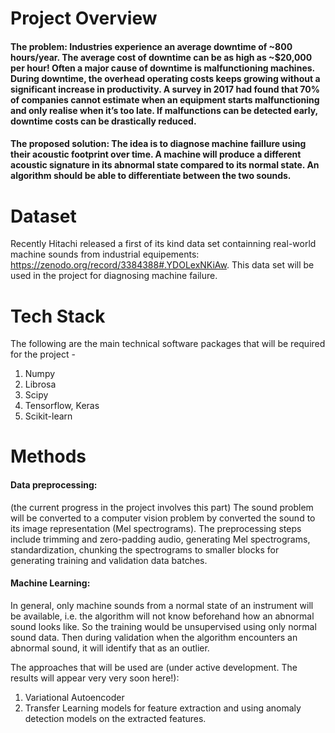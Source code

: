 # Project Overview
#### The problem: Industries experience an average downtime of ~800 hours/year. The average cost of downtime can be as high as ~$20,000 per hour! Often a major cause of downtime is malfunctioning machines. During downtime, the overhead operating costs keeps growing without a significant increase in productivity. A survey in 2017 had found that 70% of companies cannot estimate when an equipment starts malfunctioning and only realise when it’s too late. If malfunctions can be detected early, downtime costs can be drastically reduced. 

#### The proposed solution: The idea is to diagnose machine faillure using their acoustic footprint over time. A machine will produce a different acoustic signature in its abnormal state compared to its normal state. An algorithm should be able to differentiate between the two sounds.

# Dataset
Recently Hitachi released a first of its kind data set containning real-world machine sounds from industrial equipements: https://zenodo.org/record/3384388#.YDOLexNKiAw. This data set will be used in the project for diagnosing machine failure.

# Tech Stack
The following are the main technical software packages that will be required for the project -
1. Numpy
2. Librosa
3. Scipy
4. Tensorflow, Keras
5. Scikit-learn

# Methods
#### Data preprocessing: 

(the current progress in the project involves this part)
The sound problem will be converted to a computer vision problem by converted the sound to its image representation (Mel spectrograms). The preprocessing steps include trimming and zero-padding audio, generating Mel spectrograms, standardization, chunking the spectrograms to smaller blocks for generating training and validation data batches.

#### Machine Learning:
In general, only machine sounds from a normal state of an instrument will be available, i.e. the algorithm will not know beforehand how an abnormal sound looks like. So the training would be unsupervised using only normal sound data. Then during validation when the algorithm encounters an abnormal sound, it will identify that as an outlier.

The approaches that will be used are (under active development. The results will appear very very soon here!):
1. Variational Autoencoder
2. Transfer Learning models for feature extraction and using anomaly detection models on the extracted features.
